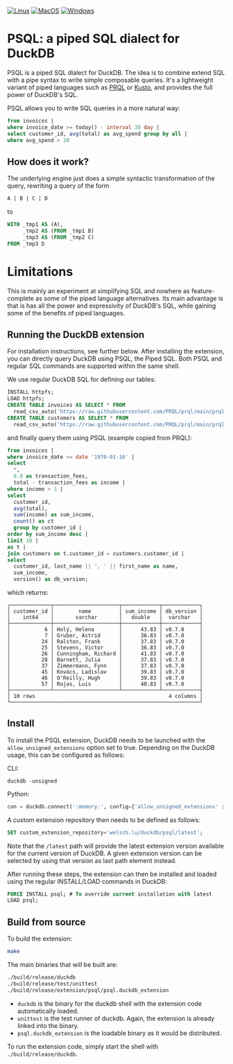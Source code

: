 [![Linux](https://github.com/ywelsch/duckdb-psql/actions/workflows/Linux.yml/badge.svg)](https://github.com/ywelsch/duckdb-psql/actions/workflows/Linux.yml) [![MacOS](https://github.com/ywelsch/duckdb-psql/actions/workflows/MacOS.yml/badge.svg)](https://github.com/ywelsch/duckdb-psql/actions/workflows/MacOS.yml) [![Windows](https://github.com/ywelsch/duckdb-psql/actions/workflows/Windows.yml/badge.svg)](https://github.com/ywelsch/duckdb-psql/actions/workflows/Windows.yml)

# PSQL: a piped SQL dialect for DuckDB

PSQL is a piped SQL dialect for DuckDB. The idea is to combine extend SQL with a pipe syntax to write simple composable queries. It's a lightweight variant of piped languages such as [PRQL](https://prql-lang.org) or [Kusto](https://docs.microsoft.com/azure/data-explorer/kusto/query/samples?pivots=azuredataexplorer), and provides the full power of DuckDB's SQL.

PSQL allows you to write SQL queries in a more natural way:

```sql
from invoices |
where invoice_date >= today() - interval 30 day |
select customer_id, avg(total) as avg_spend group by all |
where avg_spend > 20
```

## How does it work?

The underlying engine just does a simple syntactic transformation of the query, rewriting a query of the form 

```sql
A | B | C | D
```
to
```sql
WITH _tmp1 AS (A),
     _tmp2 AS (FROM _tmp1 B)
     _tmp3 AS (FROM _tmp2 C)
FROM _tmp3 D
```

# Limitations

This is mainly an experiment at simplifying SQL and nowhere as feature-complete as some of the piped language alternatives. Its main advantage is that is has all the power and expressivity of DuckDB's SQL, while gaining some of the benefits of piped languages.

## Running the DuckDB extension

For installation instructions, see further below. After installing the extension, you can directly query DuckDB using PSQL, the Piped SQL. Both PSQL and regular SQL commands are supported within the same shell.

We use regular DuckDB SQL for defining our tables:

```sql
INSTALL httpfs;
LOAD httpfs;
CREATE TABLE invoices AS SELECT * FROM
  read_csv_auto('https://raw.githubusercontent.com/PRQL/prql/main/prql-compiler/tests/integration/data/chinook/invoices.csv');
CREATE TABLE customers AS SELECT * FROM
  read_csv_auto('https://raw.githubusercontent.com/PRQL/prql/main/prql-compiler/tests/integration/data/chinook/customers.csv');
```

and finally query them using PSQL (example copied from PRQL):

```sql
from invoices |
where invoice_date >= date '1970-01-16' |
select
  *, 
  0.8 as transaction_fees,
  total - transaction_fees as income |
where income > 1 |
select
  customer_id, 
  avg(total), 
  sum(income) as sum_income, 
  count() as ct
  group by customer_id |
order by sum_income desc |
limit 10 |
as t |
join customers on t.customer_id = customers.customer_id |
select
  customer_id, last_name || ', ' || first_name as name, 
  sum_income,
  version() as db_version;
```

which returns:

```
┌─────────────┬─────────────────────┬────────────┬────────────┐
│ customer_id │        name         │ sum_income │ db_version │
│    int64    │       varchar       │   double   │  varchar   │
├─────────────┼─────────────────────┼────────────┼────────────┤
│           6 │ Holý, Helena        │      43.83 │ v0.7.0     │
│           7 │ Gruber, Astrid      │      36.83 │ v0.7.0     │
│          24 │ Ralston, Frank      │      37.83 │ v0.7.0     │
│          25 │ Stevens, Victor     │      36.83 │ v0.7.0     │
│          26 │ Cunningham, Richard │      41.83 │ v0.7.0     │
│          28 │ Barnett, Julia      │      37.83 │ v0.7.0     │
│          37 │ Zimmermann, Fynn    │      37.83 │ v0.7.0     │
│          45 │ Kovács, Ladislav    │      39.83 │ v0.7.0     │
│          46 │ O'Reilly, Hugh      │      39.83 │ v0.7.0     │
│          57 │ Rojas, Luis         │      40.83 │ v0.7.0     │
├─────────────┴─────────────────────┴────────────┴────────────┤
│ 10 rows                                           4 columns │
└─────────────────────────────────────────────────────────────┘
```

## Install

To install the PSQL extension, DuckDB needs to be launched with the `allow_unsigned_extensions` option set to true.
Depending on the DuckDB usage, this can be configured as follows:

CLI:
```shell
duckdb -unsigned
```

Python:
```python
con = duckdb.connect(':memory:', config={'allow_unsigned_extensions' : 'true'})
```

A custom extension repository then needs to be defined as follows:
```sql
SET custom_extension_repository='welsch.lu/duckdb/psql/latest';
```
Note that the `/latest` path will provide the latest extension version available for the current version of DuckDB.
A given extension version can be selected by using that version as last path element instead.

After running these steps, the extension can then be installed and loaded using the regular INSTALL/LOAD commands in DuckDB:
```sql
FORCE INSTALL psql; # To override current installation with latest
LOAD psql;
```

## Build from source
To build the extension:
```sh
make
```
The main binaries that will be built are:
```sh
./build/release/duckdb
./build/release/test/unittest
./build/release/extension/psql/psql.duckdb_extension
```
- `duckdb` is the binary for the duckdb shell with the extension code automatically loaded.
- `unittest` is the test runner of duckdb. Again, the extension is already linked into the binary.
- `psql.duckdb_extension` is the loadable binary as it would be distributed.

To run the extension code, simply start the shell with `./build/release/duckdb`.
